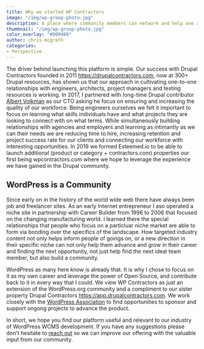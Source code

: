 ```yaml
---
title: Why we started WP Contractors
image: "/img/wp-group-photo.jpg"
description: A place where community members can network and help one another
thumbnail: "/img/wp-group-photo.jpg"
color_overlay: "#009480"
author: chris-mcgrath
categories:
- Perspective
---
```


The driver behind launching this platform is simple. Our success with Drupal Contractors founded in 2011 https://drupalcontractors.com, now at 300+ Drupal resources, has shown us that our approach in cultivating one-to-one relationships with engineers, architects, project managers and testing resources is working. In 2017, I partnered with long-time Drupal contributor [Albert Volkman](https://www.drupal.org/u/albert-volkman) as our CTO asking he focus on ensuring and increasing the quality of our workforce. Being engineers ourselves we felt it important to focus on learning what skills individuals have and what projects they are looking to connect with on what terms. While simultaneously building relationships with agencies and employers and learning as intimantly as we can their needs we are reducing time to hire, increasing retention and project success rate for our clients and connecting our workforce with interesting opportunities. In 2019 we formed Esteemed.io to be able to launch additional (product or category + contractors.com) properties our first being wpcontractors.com where we hope to leverage the experience we have gained in the Drupal community.

## WordPress is a Community
Since early on in the history of the world wide web there have always been job and freelancer sites. As an early Internet entrepreneur I aso operated a niche site in partnership with Career Builder from 1996 to 2006 that focused on the changing manufacturing world. I learned there the special relationships that people who focus on a particluar niche market are able to form via bonding over the specifics of the landscape. How targeted industry content not only helps inform people of goings on, or a new direction in their specific niche can not only help them advance and grow in their career and finding the next opportunity, not just help find the next ideal team member, but also build a community.

WordPress as many here know is already that. It is why I chose to focus on it as my own career and leverage the power of Open Source, and contribute back to it in every way that I could. We view WP Contractors as just an extension of the WordPress.org community and a compliment to our sister property Drupal Contractors https://app.drupalcontractors.com. We work closely with the [WordPress Association](https://wordpress.org/about/) to find opportunities to sponsor and support ongong projects to advance the product.

In short, we hope you find our platform useful and relevant to our industry of WordPress WCMS development. If you have any suggestions please don't hesitate to [reach out](https://esteemed.io/get-a-quote/) so we can improve our offering with the valuable input from our community.
